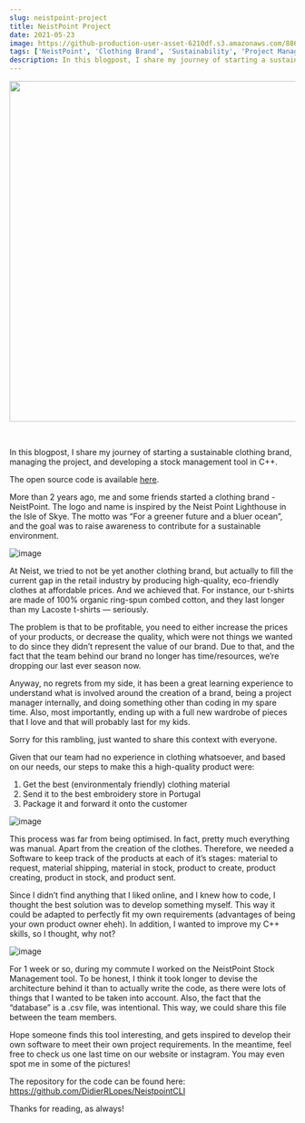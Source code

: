 ```yaml
---
slug: neistpoint-project
title: NeistPoint Project
date: 2021-05-23
image: https://github-production-user-asset-6210df.s3.amazonaws.com/88618738/280495631-c2282aa1-115e-451f-b0c0-af1351936c37.png
tags: ['NeistPoint', 'Clothing Brand', 'Sustainability', 'Project Management', 'C++', 'Stock Management']
description: In this blogpost, I share my journey of starting a sustainable clothing brand, managing the project, and developing a stock management tool in C++.
---
```


<p align="center">
    <img width="600" src="https://github-production-user-asset-6210df.s3.amazonaws.com/88618738/280495631-c2282aa1-115e-451f-b0c0-af1351936c37.png"/>
</p>

<br />

In this blogpost, I share my journey of starting a sustainable clothing brand, managing the project, and developing a stock management tool in C++.

The open source code is available [here](https://github.com/DidierRLopes/NeistpointCLI).

<!-- truncate -->

<div style={{borderTop: '1px solid #21af90', margin: '1.5em 0'}} />

More than 2 years ago, me and some friends started a clothing brand - NeistPoint. The logo and name is inspired by the Neist Point Lighthouse in the Isle of Skye. The motto was “For a greener future and a bluer ocean”, and the goal was to raise awareness to contribute for a sustainable environment.

![image](https://github.com/Meg1211/my-website/assets/88618738/c2282aa1-115e-451f-b0c0-af1351936c37)

At Neist, we tried to not be yet another clothing brand, but actually to fill the current gap in the retail industry by producing high-quality, eco-friendly clothes at affordable prices. And we achieved that. For instance, our t-shirts are made of 100% organic ring-spun combed cotton, and they last longer than my Lacoste t-shirts — seriously.

The problem is that to be profitable, you need to either increase the prices of your products, or decrease the quality, which were not things we wanted to do since they didn’t represent the value of our brand. Due to that, and the fact that the team behind our brand no longer has time/resources, we’re dropping our last ever season now.

Anyway, no regrets from my side, it has been a great learning experience to understand what is involved around the creation of a brand, being a project manager internally, and doing something other than coding in my spare time. Also, most importantly, ending up with a full new wardrobe of pieces that I love and that will probably last for my kids.

Sorry for this rambling, just wanted to share this context with everyone.

Given that our team had no experience in clothing whatsoever, and based on our needs, our steps to make this a high-quality product were:
1) Get the best (environmentaly friendly) clothing material
2) Send it to the best embroidery store in Portugal
3) Package it and forward it onto the customer

![image](https://github.com/Meg1211/my-website/assets/88618738/d614045b-39b0-408a-bbd8-11006c55efc5)

This process was far from being optimised. In fact, pretty much everything was manual. Apart from the creation of the clothes. Therefore, we needed a Software to keep track of the products at each of it’s stages: material to request, material shipping, material in stock, product to create, product creating, product in stock, and product sent.

Since I didn’t find anything that I liked online, and I knew how to code, I thought the best solution was to develop something myself. This way it could be adapted to perfectly fit my own requirements (advantages of being your own product owner eheh). In addition, I wanted to improve my C++ skills, so I thought, why not?

![image](https://github.com/Meg1211/my-website/assets/88618738/e0dd7c35-d7f4-4175-a80e-be881ff03141)

For 1 week or so, during my commute I worked on the NeistPoint Stock Management tool. To be honest, I think it took longer to devise the architecture behind it than to actually write the code, as there were lots of things that I wanted to be taken into account. Also, the fact that the “database” is a .csv file, was intentional. This way, we could share this file between the team members.

Hope someone finds this tool interesting, and gets inspired to develop their own software to meet their own project requirements. In the meantime, feel free to check us one last time on our website or instagram. You may even spot me in some of the pictures!

The repository for the code can be found here: https://github.com/DidierRLopes/NeistpointCLI

Thanks for reading, as always!

